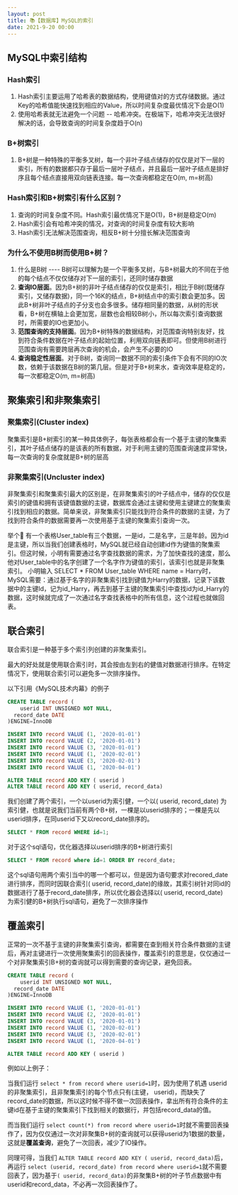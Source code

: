 ```yaml
---
layout: post
title: 📚【数据库】MySQL的索引
date: 2021-9-20 00:00
---
```




## MySQL中索引结构

### Hash索引

1. Hash索引主要运用了哈希表的数据结构，使用键值对的方式存储数据。通过Key的哈希值能快速找到相应的Value，所以时间复杂度最优情况下会是O(1)
2. 使用哈希表就无法避免一个问题 -- 哈希冲突。在极端下，哈希冲突无法很好解决的话，会导致查询的时间复杂度趋于O(n)

### B+树索引

1. B+树是一种特殊的平衡多叉树，每一个非叶子结点储存的仅仅是对下一层的索引，所有的数据都只存于最后一层叶子结点，并且最后一层叶子结点是排好序且每个结点直接用双向链表连接。每一次查询都稳定在O(m, m=树高)

### Hash索引和B+树索引有什么区别？

1. 查询的时间复杂度不同。Hash索引最优情况下是O(1)，B+树是稳定O(m)
2. Hash索引会有哈希冲突的情况，对查询的时间复杂度有较大影响
3. Hash索引无法解决范围查询，相反B+树十分擅长解决范围查询

### 为什么不使用B树而使用B+树？

1. 什么是B树 ---- B树可以理解为是一个平衡多叉树，与B+树最大的不同在于他的每个结点不仅仅储存对下一层的索引，还同时储存数据
2. **查询IO层面**。因为B+树的非叶子结点储存的仅仅是索引，相比于B树(既储存索引，又储存数据)，同一个16K的结点，B+树结点中的索引数会更加多。因此B+树非叶子结点的子分支也会多很多。储存相同量的数据，从树的形状看，B+树在横轴上会更加宽，层数也会相较B树小，所以每次索引查询数据时，所需要的IO也更加小。
3. **范围查询的支持层面**。因为B+树特殊的数据结构，对范围查询特别友好，找到符合条件数据在叶子结点的起始位置，利用双向链表即可。但使用B树进行范围查询有需要跨层再次查询的机会，会产生不必要的IO
4. **查询稳定性层面**。对于B树，查询同一数据不同的索引条件下会有不同的IO次数，依赖于该数据在B树的第几层。但是对于B+树来水，查询效率是稳定的，每一次都稳定O(m, m=树高)

## 聚集索引和非聚集索引

### 聚集索引(Cluster index)

聚集索引是B+树索引的某一种具体例子，每张表格都会有一个基于主键的聚集索引，其叶子结点储存的是该表的所有数据，对于利用主键的范围查询速度非常快，每一次查询的复杂度就是B+树的层高

### 非聚集索引(Uncluster index)

非聚集索引和聚集索引最大的区别是，在非聚集索引的叶子结点中，储存的仅仅是索引的键值和拥有该键值数据的主键，数据库会通过主键和使用主键建立的聚集索引找到相应的数据。简单来说，非聚集索引只能找到符合条件的数据的主键，为了找到符合条件的数据需要再一次使用基于主键的聚集索引查询一次。

举个🌰 有一个表格User_table有三个数据，一是id，二是名字，三是年龄。因为id是主键，所以当我们创建表格时，MySQL就已经自动创建id作为键值的聚集索引。但这时候，小明有需要通过名字查找数据的需求，为了加快查找的速度，那么他对User_table中的名字创建了一个名字作为键值的索引，该索引也就是非聚集索引。
小明输入 SELECT * FROM User_table WHERE name = Harry时，MySQL需要：通过基于名字的非聚集索引找到键值为Harry的数据，记录下该数据中的主键Id，记为id_Harry，再去到基于主键的聚集索引中查找id为id_Harry的数据，这时候就完成了一次通过名字查找表格中的所有信息，这个过程也就做回表。

## 联合索引

联合索引是一种基于多个索引列创建的非聚集索引。

最大的好处就是使用联合索引时，其会按由左到右的健值对数据进行排序。在特定情况下，使用联合索引可以避免多一次排序操作。

以下引用《MySQL技术内幕》的例子

```SQL
CREATE TABLE record (
	userid INT UNSIGNED NOT NULL,
  record_date DATE
)ENGINE=InnoDB

INSERT INTO record VALUE (1, '2020-01-01')
INSERT INTO record VALUE (2, '2020-01-01')
INSERT INTO record VALUE (3, '2020-01-01')
INSERT INTO record VALUE (1, '2020-02-01')
INSERT INTO record VALUE (3, '2020-02-01')
INSERT INTO record VALUE (1, '2020-04-01')

ALTER TABLE record ADD KEY ( userid )
ALTER TABLE record ADD KEY ( userid, record_data)
```

我们创建了两个索引，一个以userid为索引健，一个以( userid, record_date) 为索引健，也就是说我们当前有两个B+树，一棵是以userid排序的；一棵是先以userid排序，在同userid下又以record_date排序的。

```sql
SELECT * FROM record WHERE id=1;
```

对于这个sql语句，优化器选择以userid排序的B+树进行索引

```sql
SELECT * FROM record where id=1 ORDER BY record_date;
```

这个sql语句用两个索引当中的哪一个都可以，但是因为语句要求对recored_date进行排序，而同时因联合索引( userid, record_date)的缘故，其索引树针对同id的数据进行了基于record_date排序，所以优化器会选择以( userid, record_date) 为索引健的B+树执行sql语句，避免了一次排序操作

## 覆盖索引

正常的一次不基于主键的非聚集索引查询，都需要在查到相关符合条件数据的主键后，再对主键进行一次使用聚集索引的回表操作，覆盖索引的意思是，仅仅通过一个对非聚集索引B+树的查询就可以得到需要的查询记录，避免回表。

```sql
CREATE TABLE record (
	userid INT UNSIGNED NOT NULL,
  record_date DATE
)ENGINE=InnoDB

INSERT INTO record VALUE (1, '2020-01-01')
INSERT INTO record VALUE (2, '2020-01-01')
INSERT INTO record VALUE (3, '2020-01-01')
INSERT INTO record VALUE (1, '2020-02-01')
INSERT INTO record VALUE (3, '2020-02-01')
INSERT INTO record VALUE (1, '2020-04-01')

ALTER TABLE record ADD KEY ( userid )
```

例如以上例子：

当我们运行  ```select * from record where userid=1```时，因为使用了机遇 userid的非聚集索引，且非聚集索引的每个节点只有(主键， userid)，而缺失了record_date的数据，所以这时候不得不做一次回表操作，拿出所有符合条件的主键id在基于主键的聚集索引下找到相关的数据行，并包括record_data的值。

而当我们运行 ```select count(*) from record where userid=1```时就不需要回表操作了，因为仅仅通过一次对非聚集B+树的查询就可以获得userid为1数据的数量，这就是**覆盖查询**，避免了一次回表，减少了IO操作。

同理可得，当我们 ```ALTER TABLE record ADD KEY ( userid, record_data)```后，再运行 ```select (userid, record_date) from record where userid=1```就不需要回表了，因为基于```( userid, record_data)```的非聚集B+树的叶子节点数据中有userid和record_data，不必再一次回表操作了。
